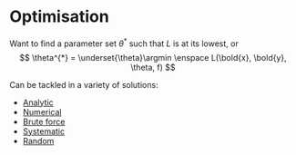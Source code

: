 # Optimisation

Want to find a parameter set $\theta^{*}$ such that $L$ is at its lowest, or
$$
\theta^{*} = \underset{\theta}\argmin \enspace L(\bold{x}, \bold{y}, \theta, f)
$$

Can be tackled in a variety of solutions:

- [Analytic](202210061238.md)
- [Numerical](202210061251.md)
- [Brute force](202210061255.md)
- [Systematic](202210061256.md)
- [Random](202210061257.md)
